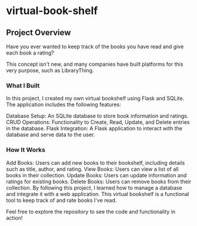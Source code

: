 # virtual-book-shelf

## Project Overview
Have you ever wanted to keep track of the books you have read and give each book a rating?

This concept isn't new, and many companies have built platforms for this very purpose, such as LibraryThing.

### What I Built
In this project, I created my own virtual bookshelf using Flask and SQLite. The application includes the following features:

Database Setup: An SQLite database to store book information and ratings.
CRUD Operations: Functionality to Create, Read, Update, and Delete entries in the database.
Flask Integration: A Flask application to interact with the database and serve data to the user.
### How It Works
Add Books: Users can add new books to their bookshelf, including details such as title, author, and rating.
View Books: Users can view a list of all books in their collection.
Update Books: Users can update information and ratings for existing books.
Delete Books: Users can remove books from their collection.
By following this project, I learned how to manage a database and integrate it with a web application. This virtual bookshelf is a functional tool to keep track of and rate books I've read.

Feel free to explore the repository to see the code and functionality in action!
